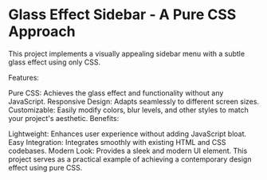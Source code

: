 # Glass Effect Sidebar - A Pure CSS Approach
This project implements a visually appealing sidebar menu with a subtle glass effect using only CSS.

Features:

Pure CSS: Achieves the glass effect and functionality without any JavaScript.
Responsive Design: Adapts seamlessly to different screen sizes.
Customizable: Easily modify colors, blur levels, and other styles to match your project's aesthetic.
Benefits:

Lightweight: Enhances user experience without adding JavaScript bloat.
Easy Integration: Integrates smoothly with existing HTML and CSS codebases.
Modern Look: Provides a sleek and modern UI element.
This project serves as a practical example of achieving a contemporary design effect using pure CSS.
